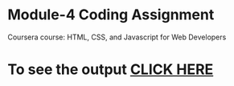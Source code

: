 # Module-4 Coding Assignment

Coursera course: HTML, CSS, and Javascript for Web Developers

# To see the output [CLICK HERE](https://https://github.com/190330304/assignment-4_module-4.github.io/Assignment/module-4/index.html)
